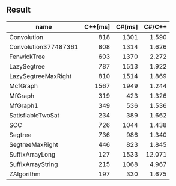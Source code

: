 ## Result

name|C++[ms]|C#[ms]|C#/C++
---|---:|---:|---:
Convolution|818|1301|1.590
Convolution377487361|808|1314|1.626  
FenwickTree|603|1370|2.272
LazySegtree|787|1513|1.922
LazySegtreeMaxRight|810|1514|1.869
McfGraph|1567|1949|1.244
MfGraph|319|423|1.326
MfGraph1|349|536|1.536
SatisfiableTwoSat|234|389|1.662
SCC|726|1044|1.438
Segtree|736|986|1.340
SegtreeMaxRight|446|823|1.845
SuffixArrayLong|127|1533|12.071
SuffixArrayString|215|1068|4.967
ZAlgorithm|197|330|1.675

